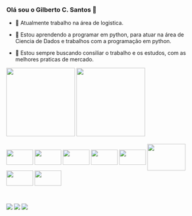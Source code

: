 ### Olá sou o Gilberto C. Santos 👋



- 🔭 Atualmente trabalho na área de logistica.
 
- 🌱 Estou aprendendo a programar em python, para atuar na área de Ciencia de Dados e trabalhos com a programação em python.
 
- 🤔 Estou sempre buscando consiliar o trabalho e os estudos, com as melhores praticas de mercado.


<div>  
  <img height="180em" src="https://github-readme-stats.vercel.app/api?username=scgilberto&theme=great-gatsby&show_icons=true&include_all_commits=true&count_private-true"/>       
  <img height="180em" src="https://github-readme-stats.vercel.app/api/top-langs/?username=scgilberto&layout-compact&langs_count-16&theme=great-gatsby"/>  
</div>
<div style="display: inline_block"><br>
  
  <img align="center" height="40" width="70" src="https://cdn.jsdelivr.net/gh/devicons/devicon/icons/postgresql/postgresql-plain-wordmark.svg" />  
  <img align="center" height="40" width="70" src="https://cdn.jsdelivr.net/gh/devicons/devicon/icons/microsoftsqlserver/microsoftsqlserver-plain-wordmark.svg" />  
  <img align="center" height="40" width="70" src="https://cdn.jsdelivr.net/gh/devicons/devicon/icons/python/python-original-wordmark.svg" /> 
  <img align="center" height="40" width="70" src="https://cdn.jsdelivr.net/gh/devicons/devicon/icons/jupyter/jupyter-original-wordmark.svg" /> 
  <img align="center" height="40" width="70" src="https://cdn.jsdelivr.net/gh/devicons/devicon/icons/vscode/vscode-original-wordmark.svg" />          
  <img align="center" height="70" width="100" src="https://cdn.jsdelivr.net/gh/devicons/devicon/icons/googlecloud/googlecloud-original-wordmark.svg" />
  <img align="center" height="40" width="70" src= "https://cdn.jsdelivr.net/gh/devicons/devicon/icons/html5/html5-original-wordmark.svg" /> 
  <img align="center" height="40" width="70" src="https://cdn.jsdelivr.net/gh/devicons/devicon/icons/css3/css3-original-wordmark.svg" />
          
          
  <!--<img align="right" height="80" width="120" src= "https://media.giphy.com/media/aQCCNezRpb9Hq/giphy.gif"> -->
          
</div>

##

<div style="justify-content: space-around"><br>
<img="https://img.shields.io/badge/Gmail-D14836?style=for-the-badge&logo=gmail&logoColor=white" target="_blank">  
<a href="https://www.linkedin.com/in/santosgilberto/" target="_blank"> <img src="https://img.shields.io/badge/LinkedIn-0077B5?style=for-the-badge&logo=linkedin&logoColor=white"></a>  
<a href="mailto:gilbertogcs.santos@gmail.com" target="_blank"><img src= "https://img.shields.io/badge/Gmail-D14836?style=for-the-badge&logo=gmail&logoColor=white"></a>
<a href="https://api.whatsapp.com/send/?phone=5511970663433&text=Ola%21+Gostaria+de+falar+sobre+trabalhos%20com%20Python%20e%20a%20sua%20disponibilidade&type=phone_number&app_absent=0" targe="_blank"><img src="https://img.shields.io/badge/WhatsApp-25D366?style=for-the-badge&logo=whatsapp&logoColor=white">
  </a>

</div>
